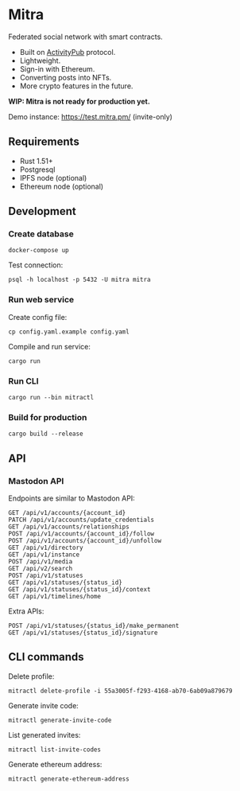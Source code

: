 # Mitra

Federated social network with smart contracts.

- Built on [ActivityPub](https://activitypub.rocks/) protocol.
- Lightweight.
- Sign-in with Ethereum.
- Converting posts into NFTs.
- More crypto features in the future.

**WIP: Mitra is not ready for production yet.**

Demo instance: https://test.mitra.pm/ (invite-only)

## Requirements

- Rust 1.51+
- Postgresql
- IPFS node (optional)
- Ethereum node (optional)

## Development

### Create database

```
docker-compose up
```

Test connection:

```
psql -h localhost -p 5432 -U mitra mitra
```

### Run web service

Create config file:

```
cp config.yaml.example config.yaml
```

Compile and run service:

```
cargo run
```

### Run CLI

```
cargo run --bin mitractl
```

### Build for production

```
cargo build --release
```

## API

### Mastodon API

Endpoints are similar to Mastodon API:

```
GET /api/v1/accounts/{account_id}
PATCH /api/v1/accounts/update_credentials
GET /api/v1/accounts/relationships
POST /api/v1/accounts/{account_id}/follow
POST /api/v1/accounts/{account_id}/unfollow
GET /api/v1/directory
GET /api/v1/instance
POST /api/v1/media
GET /api/v2/search
POST /api/v1/statuses
GET /api/v1/statuses/{status_id}
GET /api/v1/statuses/{status_id}/context
GET /api/v1/timelines/home
```

Extra APIs:

```
POST /api/v1/statuses/{status_id}/make_permanent
GET /api/v1/statuses/{status_id}/signature
```

## CLI commands

Delete profile:

```
mitractl delete-profile -i 55a3005f-f293-4168-ab70-6ab09a879679
```

Generate invite code:

```
mitractl generate-invite-code
```

List generated invites:

```
mitractl list-invite-codes
```

Generate ethereum address:

```
mitractl generate-ethereum-address
```
